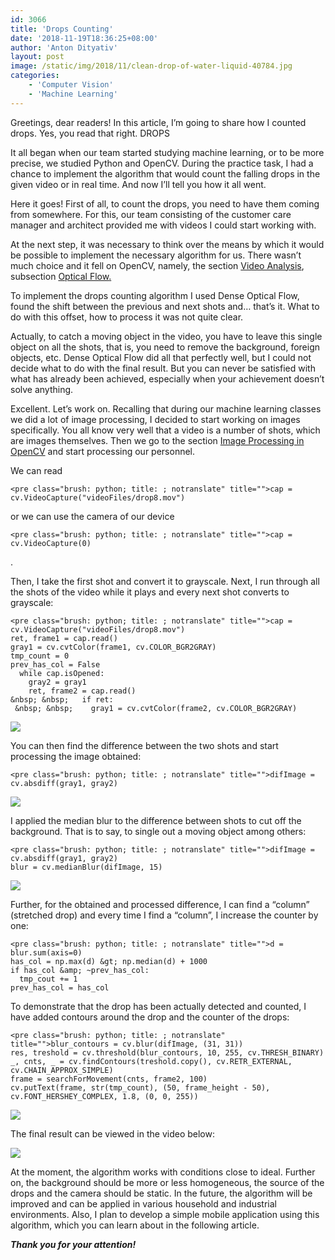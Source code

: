 ```yaml
---
id: 3066
title: 'Drops Counting'
date: '2018-11-19T18:36:25+08:00'
author: 'Anton Dityativ'
layout: post
image: /static/img/2018/11/clean-drop-of-water-liquid-40784.jpg
categories:
    - 'Computer Vision'
    - 'Machine Learning'
---
```


<span class="s1">Greetings, dear readers! In this article, I’m going to share how I counted drops. Yes, you read that right. DROPS </span>

<span class="s1">It all began when our team started studying machine learning, or to be more precise, we studied Python and OpenCV. During the practice task, I had a chance to implement the algorithm that would count the falling drops in the given video or in real time. And now I’ll tell you how it all went.</span>

<span class="s1">Here it goes! First of all, to count the drops, you need to have them coming from somewhere. For this, our team consisting of the customer care manager and architect provided me with videos I could start working with.</span>

<span class="s1">At the next step, it was necessary to think over the means by which it would be possible to implement the necessary algorithm for us. There wasn’t much choice and it fell on OpenCV, namely, the section [<span class="s2">Video Analysis</span>](https://opencv-python-tutroals.readthedocs.io/en/latest/py_tutorials/py_video/py_table_of_contents_video/py_table_of_contents_video.html#py-table-of-content-video), subsection [<span class="s3">Optical Flow</span><span class="s4">.</span>](https://opencv-python-tutroals.readthedocs.io/en/latest/py_tutorials/py_video/py_lucas_kanade/py_lucas_kanade.html#lucas-kanade)</span>

<span class="s1">To implement the drops counting algorithm I used Dense Optical Flow, found the shift between the previous and next shots and… that’s it. What to do with this offset, how to process it was not quite clear. </span>

<span class="s1">Actually, to catch a moving object in the video, you have to leave this single object on all the shots, that is, you need to remove the background, foreign objects, etc. Dense Optical Flow did all that perfectly well, but I could not decide what to do with the final result. But you can never be satisfied with what has already been achieved, especially when your achievement doesn’t solve anything.</span>

<span class="s1">Excellent. Let’s work on. Recalling that during our machine learning classes we did a lot of image processing, I decided to start working on images specifically. You all know very well that a video is a number of shots, which are images themselves. Then we go to the section [<span class="s2">Image Processing in OpenCV</span>](https://opencv-python-tutroals.readthedocs.io/en/latest/py_tutorials/py_imgproc/py_table_of_contents_imgproc/py_table_of_contents_imgproc.html#) and start processing our personnel.</span>

<span class="s1">We can read </span>

```
<pre class="brush: python; title: ; notranslate" title="">cap = cv.VideoCapture("videoFiles/drop8.mov")
```

<span class="s1">or we can use the camera of our device </span>

```
<pre class="brush: python; title: ; notranslate" title="">cap = cv.VideoCapture(0)
```

<span class="s1">.</span>

<span class="s2">Then, I take the first shot and convert it to grayscale. Next, I run through all the shots of the video while it plays and every next shot converts to grayscale:</span>

```
<pre class="brush: python; title: ; notranslate" title="">cap = cv.VideoCapture("videoFiles/drop8.mov")
ret, frame1 = cap.read()
gray1 = cv.cvtColor(frame1, cv.COLOR_BGR2GRAY)
tmp_count = 0
prev_has_col = False
  while cap.isOpened:
    gray2 = gray1
    ret, frame2 = cap.read()
&nbsp; &nbsp;   if ret:
 &nbsp; &nbsp;    gray1 = cv.cvtColor(frame2, cv.COLOR_BGR2GRAY)
```

[![](https://issart.com/blog/wp-content/uploads/2018/11/image.png)](https://issart.com/blog/wp-content/uploads/2018/11/image.png)

<span class="s1">You can then find the difference between the two shots and start processing the image obtained:</span>

```
<pre class="brush: python; title: ; notranslate" title="">difImage = cv.absdiff(gray1, gray2)
```

[![](https://issart.com/blog/wp-content/uploads/2018/11/dif.png)](https://issart.com/blog/wp-content/uploads/2018/11/dif.png)

<span class="s1">I applied the median blur to the difference between shots to cut off the background. That is to say, to single out a moving object among others:</span>

```
<pre class="brush: python; title: ; notranslate" title="">difImage = cv.absdiff(gray1, gray2)
blur = cv.medianBlur(difImage, 15)
```

[![](https://issart.com/blog/wp-content/uploads/2018/11/blur.png)](https://issart.com/blog/wp-content/uploads/2018/11/blur.png)

<span class="s1">Further, for the obtained and processed difference, I can find a “column” (stretched drop) and every time I find a “column”, I increase the counter by one:</span>

```
<pre class="brush: python; title: ; notranslate" title="">d = blur.sum(axis=0)
has_col = np.max(d) &gt; np.median(d) + 1000
if has_col &amp; ~prev_has_col:
  tmp_cout += 1
prev_has_col = has_col
```

<span class="s1">To demonstrate that the drop has been actually detected and counted, I have added contours around the drop and the counter of the drops:</span>

```
<pre class="brush: python; title: ; notranslate" title="">blur_contours = cv.blur(difImage, (31, 31))
res, treshold = cv.threshold(blur_contours, 10, 255, cv.THRESH_BINARY)
_, cnts, _ = cv.findContours(treshold.copy(), cv.RETR_EXTERNAL, cv.CHAIN_APPROX_SIMPLE)
frame = searchForMovement(cnts, frame2, 100)
cv.putText(frame, str(tmp_count), (50, frame_height - 50), cv.FONT_HERSHEY_COMPLEX, 1.8, (0, 0, 255))
```

[![](https://issart.com/blog/wp-content/uploads/2018/11/7.png)](https://issart.com/blog/wp-content/uploads/2018/11/7.png)

<span class="s1">The final result can be viewed in the video below:</span>

[![](https://issart.com/blog/wp-content/uploads/2018/11/ezgif.com-video-to-gif.gif)](https://issart.com/blog/wp-content/uploads/2018/11/ezgif.com-video-to-gif.gif)

<span class="s1">At the moment, the algorithm works with conditions close to ideal. Further on, the background should be more or less homogeneous, the source of the drops and the camera should be static. In the future, the algorithm will be improved and can be applied in various household and industrial environments. Also, I plan to develop a simple mobile application using this algorithm, which you can learn about in the following article.</span>

***Thank you for your attention!***